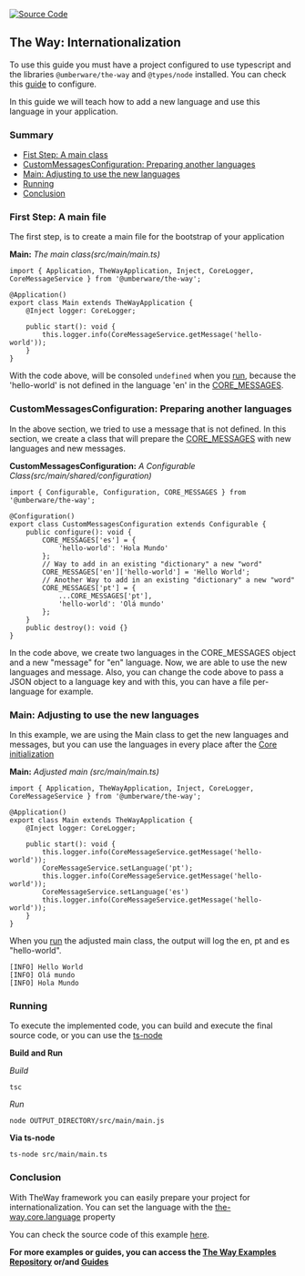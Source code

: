 [![Source Code](https://img.shields.io/badge/Source%20Code-black?logo=TypeScript&style=for-the-badge)](https://github.com/umberware/the-way-examples/tree/master/examples/internationalization/)

## The Way: Internationalization

To use this guide you must have a project configured to use typescript and the libraries `@umberware/the-way` and `@types/node` installed.
You can check this [guide](node-typescript-guide.md) to configure.

In this guide we will teach how to add a new language and use this language in your application.

### Summary

 - [Fist Step: A main class](#first-step-a-main-file)
 - [CustomMessagesConfiguration: Preparing another languages](#custommessagesconfiguration-preparing-another-languages)
 - [Main: Adjusting to use the new languages](#main-adjusting-to-use-the-new-languages)
 - [Running](#running)
 - [Conclusion](#conclusion)

### First Step: A main file

The first step, is to create a main file for the bootstrap of your application

**Main:** *The main class(src/main/main.ts)*

    import { Application, TheWayApplication, Inject, CoreLogger, CoreMessageService } from '@umberware/the-way';

    @Application()
    export class Main extends TheWayApplication {
        @Inject logger: CoreLogger;

        public start(): void {
            this.logger.info(CoreMessageService.getMessage('hello-world'));
        }
    }

With the code above, will be consoled `undefined`  when you [run](#running), because the 'hello-world' is not defined in the language 'en' in the [CORE_MESSAGES](documentation/the-way/core/shared/constant/core-messages-constant.md).

### CustomMessagesConfiguration: Preparing another languages

In the above section, we tried to use a message that is not defined. In this section, we create a class that will prepare the [CORE_MESSAGES](documentation/the-way/core/shared/constant/core-messages-constant.md)
with new languages and new messages.

**CustomMessagesConfiguration:** *A Configurable Class(src/main/shared/configuration)*

    import { Configurable, Configuration, CORE_MESSAGES } from '@umberware/the-way';

    @Configuration()
    export class CustomMessagesConfiguration extends Configurable {
        public configure(): void {
            CORE_MESSAGES['es'] = {
                'hello-world': 'Hola Mundo'
            };
            // Way to add in an existing "dictionary" a new "word"
            CORE_MESSAGES['en']['hello-world'] = 'Hello World';
            // Another Way to add in an existing "dictionary" a new "word"
            CORE_MESSAGES['pt'] = {
                ...CORE_MESSAGES['pt'],
                'hello-world': 'Olá mundo'
            };
        }
        public destroy(): void {}
    }

In the code above, we create two languages in the CORE_MESSAGES object and a new "message" for "en" language. Now, we are able to use the new languages and message.
Also, you can change the code above to pass a JSON object to a language key and with this, you can have a file per-language for example.

### Main: Adjusting to use the new languages

In this example, we are using the Main class to get the new languages and messages, but you can use the languages in every place after the [Core initialization](documentation/the-way/core/core.md#step-initialization)


**Main:** *Adjusted main (src/main/main.ts)*

    import { Application, TheWayApplication, Inject, CoreLogger, CoreMessageService } from '@umberware/the-way';

    @Application()
    export class Main extends TheWayApplication {
        @Inject logger: CoreLogger;

        public start(): void {
            this.logger.info(CoreMessageService.getMessage('hello-world'));
            CoreMessageService.setLanguage('pt');
            this.logger.info(CoreMessageService.getMessage('hello-world'));
            CoreMessageService.setLanguage('es')
            this.logger.info(CoreMessageService.getMessage('hello-world'));
        }
    }

When you [run](#running) the adjusted main class, the output will log the en, pt and es "hello-world".

    [INFO] Hello World
    [INFO] Olá mundo
    [INFO] Hola Mundo

### Running

To execute the implemented code, you can build and execute the final source code, or you can use the [ts-node](https://www.npmjs.com/package/ts-node)

**Build and Run**

*Build*

    tsc

*Run*

    node OUTPUT_DIRECTORY/src/main/main.js

**Via ts-node**

    ts-node src/main/main.ts

### Conclusion

With TheWay framework you can easily prepare your project for internationalization.
You can set the language with the [the-way.core.language](documentation/the-way/core/application-properties.md#the-waycorelanguage) property

You can check the source code of this example [here](https://github.com/umberware/the-way-examples/tree/master/examples/internationalization/).

**For more examples or guides, you can access the [The Way Examples Repository](https://github.com/umberware/the-way-examples#readme) or/and [Guides](documentation/index.md#guides)**
